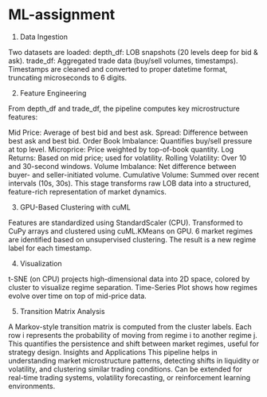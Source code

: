 # ML-assignment
1. Data Ingestion

Two datasets are loaded:
depth_df: LOB snapshots (20 levels deep for bid & ask).
trade_df: Aggregated trade data (buy/sell volumes, timestamps).
Timestamps are cleaned and converted to proper datetime format, truncating microseconds to 6 digits.


2. Feature Engineering

From depth_df and trade_df, the pipeline computes key microstructure features:

Mid Price: Average of best bid and best ask.
Spread: Difference between best ask and best bid.
Order Book Imbalance: Quantifies buy/sell pressure at top level.
Microprice: Price weighted by top-of-book quantity.
Log Returns: Based on mid price; used for volatility.
Rolling Volatility: Over 10 and 30-second windows.
Volume Imbalance: Net difference between buyer- and seller-initiated volume.
Cumulative Volume: Summed over recent intervals (10s, 30s).
This stage transforms raw LOB data into a structured, feature-rich representation of market dynamics.

3. GPU-Based Clustering with cuML

Features are standardized using StandardScaler (CPU).
Transformed to CuPy arrays and clustered using cuML.KMeans on GPU.
6 market regimes are identified based on unsupervised clustering.
The result is a new regime label for each timestamp.


4. Visualization

t-SNE (on CPU) projects high-dimensional data into 2D space, colored by cluster to visualize regime separation.
Time-Series Plot shows how regimes evolve over time on top of mid-price data.


5. Transition Matrix Analysis

A Markov-style transition matrix is computed from the cluster labels.
Each row i represents the probability of moving from regime i to another regime j.
This quantifies the persistence and shift between market regimes, useful for strategy design.
Insights and Applications
This pipeline helps in understanding market microstructure patterns, detecting shifts in liquidity or volatility, and clustering similar trading conditions.
Can be extended for real-time trading systems, volatility forecasting, or reinforcement learning environments.
